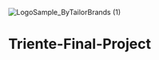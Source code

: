 ![LogoSample_ByTailorBrands (1)](https://user-images.githubusercontent.com/80899361/117804261-ddeb0d00-b257-11eb-99ba-ff7a86858c96.jpg)


# Triente-Final-Project
